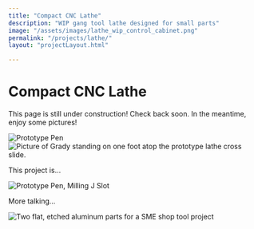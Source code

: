 ```yaml
---
title: "Compact CNC Lathe"
description: "WIP gang tool lathe designed for small parts"
image: "/assets/images/lathe_wip_control_cabinet.png"
permalink: "/projects/lathe/"
layout: "projectLayout.html"

---
```


# Compact CNC Lathe
<div class="project-content-wrapper">
    <p>
        This page is still under construction! Check back soon. In the meantime, enjoy some pictures!
    </p>
    <p> 
    <img src="/assets/images/lathe_wip_control_cabinet.png" alt="Prototype Pen" title="Prototype Pen" class="responsive-image">
    <img src="/assets/images/lathe_standing_on_cross_slide.jpeg" alt="Picture of Grady standing on one foot atop the prototype lathe cross slide." title="Prototype Pen" class="responsive-image">
    <p>
        This project is...
    </p>
    <img src="/assets/images/lathe_wip_cross_slide.png" alt="Prototype Pen, Milling J Slot" title="Prototype Pen" class="responsive-image">
    <p>
        More talking...
    <p>
    <img src="/assets/images/lathe_first_assembled_z_axis.jpeg" alt="Two flat, etched aluminum parts for a SME shop tool project" title="Prototype Pen" class="responsive-image">

</div>